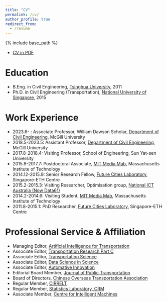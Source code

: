 ```yaml
---
title: "CV"
permalink: /cv/
author_profile: true
redirect_from:
  - /resume
---
```


{% include base_path %}

* [CV in PDF](http://smart.lab.mcgill.ca/sunlijun_cv.pdf)

Education
======
* B.Eng. in Civil Engineering, [Tsinghua University](http://www.civil.tsinghua.edu.cn/en/), 2011
* Ph.D. in Civil Engineering (Transportation), [National University of Singapore](http://www.eng.nus.edu.sg/cee/), 2015

Work Experience
======
* 2023.6- : Associate Professor, William Dawson Scholar, [Department of Civil Engineering](https://www.mcgill.ca/civil/), McGill University
* 2018.5-2023.5: Assistant Professor, [Department of Civil Engineering](https://www.mcgill.ca/civil/), McGill University
* 2017.8-2018.4: Visiting Professor, School of Engineering, Sun Yat-sen University
* 2015.8-2017.7: Postdoctoral Associate, [MIT Media Mab](https://www.media.mit.edu/), Massachusetts Institute of Technology
* 2014.12-2015.9: Senior Research Fellow, [Future Cities Laboratory](http://www.fcl.ethz.ch/), Singapore-ETH Centre
* 2015.2-2015.3: Visiting Researcher, Optimisation group, [National ICT Australia (Now Data61)](http://www.data61.csiro.au/)
* 2014.2-2014.6: Visiting Student, [MIT Media Mab](https://www.media.mit.edu/), Massachusetts Institute of Technology
* 2011.8-2015.1: PhD Researcher, [Future Cities Laboratory](http://www.fcl.ethz.ch/), Singapore-ETH Centre


Professional Service & Affiliation
=====
* Managing Editor, [Artificial Intelligence for Transportation](https://www.sciencedirect.com/journal/artificial-intelligence-for-transportation)
* Associate Editor, [Transportation Research Part C](https://www.sciencedirect.com/journal/transportation-research-part-c-emerging-technologies)
* Associate Editor, [Transportation Science](https://pubsonline.informs.org/journal/trsc)
* Associate Editor, [Data Science in Science](https://www.tandfonline.com/journals/udss20)
* Associate Editor, [Automative Innovation](https://link.springer.com/journal/42154)
* Editorial Board Member, [Journal of Public Transportation](https://www.sciencedirect.com/journal/journal-of-public-transportation)
* Board of Directors, [Chinese Overseas Transportation Association](http://www.cota-home.org/)
* Regular Member, [CIRRELT](https://cirrelt.ca/)
* Regular Member, [Statistics Laboratory, CRM](https://www.crm.umontreal.ca/labo/stat/)
* Associate Member, [Centre for Intelligent Machines](https://www.mcgill.ca/cim/) 